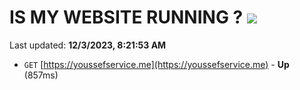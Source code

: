 # IS MY WEBSITE RUNNING ? [![](https://img.shields.io/static/v1?label=Sponsor&message=%E2%9D%A4&logo=GitHub&color=%23fe8e86)](https://github.com/sponsors/<username>)

Last updated: **12/3/2023, 8:21:53 AM**

- `GET` [https://youssefservice.me](https://youssefservice.me) - **Up** (857ms)
